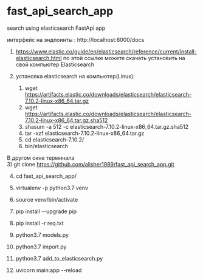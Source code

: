 # fast_api_search_app
search using elasticsearch FastApi app

интерфейс на эндпоинты : http://localhost:8000/docs

1) https://www.elastic.co/guide/en/elasticsearch/reference/current/install-elasticsearch.html по этой ссылке можете скачать установить на свой компьютер Elasticsearch

2) установка elasticsearch на компьютер(Linux):
      1) wget https://artifacts.elastic.co/downloads/elasticsearch/elasticsearch-7.10.2-linux-x86_64.tar.gz
      2) wget https://artifacts.elastic.co/downloads/elasticsearch/elasticsearch-7.10.2-linux-x86_64.tar.gz.sha512
      3) shasum -a 512 -c elasticsearch-7.10.2-linux-x86_64.tar.gz.sha512
      4) tar -xzf elasticsearch-7.10.2-linux-x86_64.tar.gz
      5) cd elasticsearch-7.10.2/
      6) bin/elasticsearch
      
      
В другом окне терминала   
3) git clone https://github.com/alisher1989/fast_api_search_app.git 

4) cd fast_api_search_app/

5) virtualenv -p python3.7 venv

6) source venv/bin/activate

7) pip install --upgrade pip

8) pip install -r req.txt

9) python3.7 models.py

10) python3.7 import.py

11) python3.7 add_to_elasticsearch.py

12) uvicorn main:app --reload
